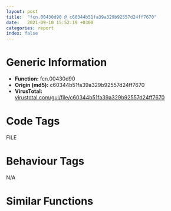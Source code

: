 ```yaml
---
layout: post
title:  "fcn.00430d90 @ c60344b51fa39a329b92557d24ff7670"
date:   2021-09-10 15:52:19 +0300
categories: report
index: false
---
```


# Generic Information
- **Function:** fcn.00430d90
- **Origin (md5):** c60344b51fa39a329b92557d24ff7670
- **VirusTotal:** [virustotal.com/gui/file/c60344b51fa39a329b92557d24ff7670][virustotal_ref]

# Code Tags
<span class="tag" id="FILE">FILE</span>


# Behaviour Tags
<span class="bhv-tag" id="na">N/A</span>

# Similar Functions
<script type="text/javascript" src="https://www.gstatic.com/charts/loader.js"></script>
<script type="text/javascript">

    google.charts.load('current', {'packages':['corechart']});
    google.charts.setOnLoadCallback(drawChart);

    function drawChart() {
    var data = new google.visualization.DataTable();
        data.addColumn('number', 'X');
        data.addColumn('number', 'Y');
        data.addColumn({type: 'string', role: 'tooltip', 'p': {'html': true}});
        data.addColumn({'type': 'string', 'role': 'style'});
        
        data.addRows([
    [36.860687255859375, -295.302734375, '<b><a href="/report/fcn.00430d90@c60344b51fa39a329b92557d24ff7670">fcn.00430d90</a><br>@c60344b51fa39a329b92557d24ff7670</b><br>', 'point { fill-color: #e0440e; }'],
[-122.59650421142578, -182.99830627441406, '<b><a href="/report/fcn.00502140@c60344b51fa39a329b92557d24ff7670">fcn.00502140</a><br>@c60344b51fa39a329b92557d24ff7670</b><br>', 'null'],
[54.38957214355469, -101.056884765625, '<b><a href="/report/fcn.0041c7e0@c60344b51fa39a329b92557d24ff7670">fcn.0041c7e0</a><br>@c60344b51fa39a329b92557d24ff7670</b><br>', 'null'],

        ]);

    var options = {
        title: 'Similarity Plot',
        legend: 'none',
        colors: ['#dedbd9', '#e6693e', '#ec8f6e', '#f3b49f', '#f6c7b6'],
        tooltip: {isHtml: true, trigger: 'both'},
        explorer: {
        actions: ["dragToZoom", "rightClickToReset"],
        },
        chartArea: {
        width: '80%',
        height: '80%'
        },
        width: '100%',
        height: '100%'
    };

    var chart = new google.visualization.ScatterChart(document.getElementById('chart_div'));

    chart.draw(data, options);
    }
    
</script>


<div id="chart_div" style="width: 100%px; height: 100%;"></div>

# Disassembled Code
{% highlight nasm %}

push ebp
mov ebp, esp
push 0xffffffffffffffff
push 0x5b59a0
mov eax, dword
push eax
sub esp, 0x738
mov eax, dword[0x5ffcc0]
xor eax, ebp
mov dword[ebp-0x2c], eax
push esi
push eax
lea eax, [ebp-0xc]
mov dword
mov dword[ebp-0x6cc], ecx
mov dword[ebp-4], 0
mov eax, dword[ebp-0x6cc]
mov byte[eax], 0
mov ecx, dword[ebp-0x6cc]
call fcn.00430c80
lea ecx, [ebp-0x14]
push ecx
mov ecx, dword[ebp-0x6cc]
add ecx, 0x1c
call fcn.0042dcc0
mov edx, dword[ebp-0x6cc]
add edx, 4
push ecx
mov ecx, esp
mov dword[ebp-0x294], esp
push edx
call fcn.0040f860
mov dword[ebp-0x6d0], eax
mov ecx, dword[ebp-0x6cc]
call fcn.00431a00
mov byte[ebp-0x6d1], al
mov al, byte[ebp-0x6d1]
mov byte[ebp-0x15], al
movzx ecx, byte[ebp-0x15]
test ecx, ecx
je 0x430e43
mov dword[ebp-4], 0xffffffff
lea ecx, [ebp+8]
call fcn.00410950
jmp 0x431484
jmp 0x430e56
push 0
lea edx, [ebp-0x29c]
push edx
lea ecx, [ebp-0x14]
call fcn.00431f80
lea eax, [ebp-0x2a4]
push eax
mov ecx, dword[ebp-0x6cc]
add ecx, 0x1c
call fcn.004221f0
push eax
lea ecx, [ebp-0x14]
call fcn.0042fcd0
movzx ecx, al
test ecx, ecx
je 0x431475
push str.NoEnv
lea ecx, [ebp-0x14]
call fcn.00431f60
push eax
call fcn.00410200
add esp, 8
movzx edx, al
test edx, edx
je 0x430ead
mov eax, dword[ebp-0x6cc]
movzx ecx, byte[eax+0xc]
cmp ecx, 1
je 0x430ead
jmp 0x430e45
mov edx, dword[ebp-0x6cc]
movzx eax, byte[edx+0xd]
test eax, eax
jne 0x430ebd
jmp 0x430e45
lea ecx, [ebp-0x14]
call fcn.00431f60
cmp dword[eax+8], 1
jne 0x431470
lea ecx, [ebp-0x20]
push ecx
lea ecx, [ebp-0x14]
call fcn.00431f60
add eax, 0x10
mov ecx, eax
call fcn.0042dcc0
jmp 0x430ef8
push 0
lea edx, [ebp-0x2ac]
push edx
lea ecx, [ebp-0x20]
call fcn.00410890
lea eax, [ebp-0x2b4]
push eax
lea ecx, [ebp-0x14]
call fcn.00431f60
add eax, 0x10
mov ecx, eax
call fcn.004221f0
push eax
lea ecx, [ebp-0x20]
call fcn.0042fcd0
movzx ecx, al
test ecx, ecx
je 0x431470
lea ecx, [ebp-0x20]
call fcn.00432960
mov ecx, eax
call fcn.00453f10
push eax
call fcn.00571b14
add esp, 4
mov dword[ebp-0x24], eax
mov edx, dword[ebp-0x24]
mov dword[ebp-0x6d8], edx
mov eax, dword[ebp-0x6d8]
sub eax, 1
mov dword[ebp-0x6d8], eax
cmp dword[ebp-0x6d8], 3
ja case.default.0x430f6b
mov ecx, dword[ebp-0x6d8]
jmp dword[ecx*4+0x4314a0]
mov edx, dword[ebp-0x24]
push edx
sub esp, 0xf8
mov eax, esp
mov dword[ebp-0x2b8], esp
push eax
call fcn.00405140
mov ecx, eax
call fcn.0043ff70
mov dword[ebp-0x6dc], eax
mov ecx, dword[ebp-0x6dc]
mov dword[ebp-0x6e0], ecx
mov byte[ebp-4], 1
call fcn.00405140
mov byte[ebp-4], 0
mov ecx, eax
call fcn.0043e210
jmp case.default.0x430f6b
push str.00-00-00-00-00-00
lea ecx, [ebp-0x28]
call fcn.0040f880
mov byte[ebp-4], 2
lea ecx, [ebp-0x284]
call fcn.00505100
mov byte[ebp-4], 3
lea edx, [ebp-0x28]
push edx
lea ecx, [ebp-0x284]
call fcn.00455040
push ecx
mov ecx, esp
mov dword[ebp-0x2bc], esp
push str.http:__ustats.box.bainuonet.com_count.do?sc=
call fcn.0040f880
mov dword[ebp-0x6e4], eax
mov eax, dword[ebp-0x6e4]
mov dword[ebp-0x6e8], eax
mov byte[ebp-4], 4
push ecx
mov ecx, esp
mov dword[ebp-0x2c0], esp
lea edx, [ebp-0x28]
push edx
call fcn.0040f860
mov dword[ebp-0x6ec], eax
mov eax, dword[ebp-0x6ec]
mov dword[ebp-0x6f0], eax
mov byte[ebp-4], 5
push ecx
mov ecx, esp
mov dword[ebp-0x2c4], esp
push ecx
call fcn.00448a50
add esp, 4
mov dword[ebp-0x6f4], eax
mov edx, dword[ebp-0x6f4]
mov dword[ebp-0x6f8], edx
mov byte[ebp-4], 6
push ecx
mov ecx, esp
mov dword[ebp-0x2c8], esp
lea eax, [ebp+8]
push eax
call fcn.0040f860
mov dword[ebp-0x6fc], eax
mov ecx, dword[ebp-0x6fc]
mov dword[ebp-0x700], ecx
mov byte[ebp-4], 7
call fcn.00429390
mov byte[ebp-4], 3
mov ecx, eax
call fcn.0042b520
mov byte[ebp-4], 2
lea ecx, [ebp-0x284]
call fcn.00453fe0
mov byte[ebp-4], 0
lea ecx, [ebp-0x28]
call fcn.00410950
jmp case.default.0x430f6b
lea edx, [ebp-0x3c4]
push edx
call fcn.00405140
mov ecx, eax
call fcn.0043ff70
mov dword[ebp-0x704], eax
mov ecx, dword[ebp-0x704]
add ecx, 0x14
call fcn.00410410
movzx eax, al
neg eax
sbb eax, eax
add eax, 1
mov byte[ebp-0x2c9], al
lea ecx, [ebp-0x3c4]
call fcn.004314b0
movzx ecx, byte[ebp-0x2c9]
test ecx, ecx
je 0x431200
lea ecx, [ebp-0x288]
call fcn.00421860
mov byte[ebp-4], 8
lea edx, [ebp-0x4bc]
push edx
call fcn.00405140
mov ecx, eax
call fcn.0043ff70
mov dword[ebp-0x708], eax
mov eax, dword[ebp-0x708]
mov dword[ebp-0x70c], eax
mov byte[ebp-4], 9
mov ecx, dword[ebp-0x70c]
add ecx, 0x14
push ecx
lea ecx, [ebp-0x288]
call fcn.0040f980
mov byte[ebp-4], 8
lea ecx, [ebp-0x4bc]
call fcn.004314b0
lea edx, [ebp-0x288]
push edx
call fcn.00405140
add eax, 0x38
mov ecx, eax
call fcn.00431d10
push ecx
mov esi, esp
mov dword[ebp-0x4c0], esp
mov eax, dword[eax]
push eax
push 1
push ecx
mov ecx, esp
mov dword[ebp-0x4c4], esp
lea edx, [ebp-0x288]
push edx
call fcn.0040f860
mov dword[ebp-0x710], eax
mov eax, dword[ebp-0x710]
mov dword[ebp-0x714], eax
mov byte[ebp-4], 0xa
push esi
call fcn.00405140
mov byte[ebp-4], 8
mov ecx, eax
call fcn.0043f190
mov dword[ebp-0x718], eax
mov ecx, dword[ebp-0x718]
mov dword[ebp-0x71c], ecx
mov byte[ebp-4], 0xb
push 0
call fcn.004306c0
mov byte[ebp-4], 8
mov ecx, eax
call fcn.004180a0
mov byte[ebp-4], 0
lea ecx, [ebp-0x288]
call fcn.00410950
lea edx, [ebp-0x5c0]
push edx
call fcn.00405140
mov ecx, eax
call fcn.0043ff70
mov dword[ebp-0x720], eax
mov ecx, dword[ebp-0x720]
add ecx, 0x18
call fcn.00410410
movzx eax, al
neg eax
sbb eax, eax
add eax, 1
mov byte[ebp-0x4c5], al
lea ecx, [ebp-0x5c0]
call fcn.004314b0
movzx ecx, byte[ebp-0x4c5]
test ecx, ecx
je 0x431344
lea ecx, [ebp-0x28c]
call fcn.00421860
mov byte[ebp-4], 0xc
lea edx, [ebp-0x6b8]
push edx
call fcn.00405140
mov ecx, eax
call fcn.0043ff70
mov dword[ebp-0x724], eax
mov eax, dword[ebp-0x724]
mov dword[ebp-0x728], eax
mov byte[ebp-4], 0xd
mov ecx, dword[ebp-0x728]
add ecx, 0x18
push ecx
lea ecx, [ebp-0x28c]
call fcn.0040f980
mov byte[ebp-4], 0xc
lea ecx, [ebp-0x6b8]
call fcn.004314b0
lea edx, [ebp-0x28c]
push edx
call fcn.00405140
add eax, 0x38
mov ecx, eax
call fcn.00431d10
push ecx
mov esi, esp
mov dword[ebp-0x6bc], esp
mov eax, dword[eax]
push eax
push 1
push ecx
mov ecx, esp
mov dword[ebp-0x6c0], esp
lea edx, [ebp-0x28c]
push edx
call fcn.0040f860
mov dword[ebp-0x72c], eax
mov eax, dword[ebp-0x72c]
mov dword[ebp-0x730], eax
mov byte[ebp-4], 0xe
push esi
call fcn.00405140
mov byte[ebp-4], 0xc
mov ecx, eax
call fcn.0043f190
mov dword[ebp-0x734], eax
mov ecx, dword[ebp-0x734]
mov dword[ebp-0x738], ecx
mov byte[ebp-4], 0xf
push 1
call fcn.004306c0
mov byte[ebp-4], 0xc
mov ecx, eax
call fcn.004180a0
mov byte[ebp-4], 0
lea ecx, [ebp-0x28c]
call fcn.00410950
call fcn.004306c0
mov ecx, eax
call fcn.004187b0
jmp case.default.0x430f6b
lea ecx, [ebp-0x290]
call fcn.00421860
mov byte[ebp-4], 0x10
lea esi, [ebp-0x6c4]
call fcn.00516640
mov dword[ebp-0x73c], eax
mov edx, dword[ebp-0x73c]
mov dword[ebp-0x740], edx
mov byte[ebp-4], 0x11
mov eax, dword[ebp-0x740]
push eax
lea ecx, [ebp-0x290]
call fcn.0040f980
mov byte[ebp-4], 0x10
lea ecx, [ebp-0x6c4]
call fcn.00410950
push str._yxh
lea ecx, [ebp-0x290]
call fcn.00410280
push 0
lea ecx, [ebp-0x290]
call fcn.00453f10
push eax
call dword[sym.imp.KERNEL32.dll_CreateDirectoryW]
push str._newexecfg.ini
lea ecx, [ebp-0x290]
call fcn.00410280
push 0
push 0x8000000
push 3
push 0
push 3
push 0xc0000000
lea ecx, [ebp-0x290]
call fcn.00453f10
push eax
call dword[sym.imp.KERNEL32.dll_CreateFileW]
lea ecx, [ebp-0x14]
call fcn.00431f60
add eax, 0xc
mov ecx, eax
call fcn.00410410
movzx ecx, al
test ecx, ecx
je 0x431428
mov byte[ebp-4], 0
lea ecx, [ebp-0x290]
call fcn.00410950
jmp case.default.0x430f6b
lea ecx, [ebp-0x14]
call fcn.00431f60
add eax, 0xc
push ecx
mov ecx, esp
mov dword[ebp-0x6c8], esp
push eax
call fcn.0040f860
mov dword[ebp-0x744], eax
mov ecx, dword[ebp-0x6cc]
call fcn.00431850
mov edx, dword[ebp-0x6cc]
mov byte[edx], 1
mov byte[ebp-4], 0
lea ecx, [ebp-0x290]
call fcn.00410950
jmp 0x430ee7
jmp 0x430e45
mov dword[ebp-4], 0xffffffff
lea ecx, [ebp+8]
call fcn.00410950
mov ecx, dword[ebp-0xc]
mov dword
pop ecx
pop esi
mov ecx, dword[ebp-0x2c]
xor ecx, ebp
call fcn.005713ed
mov esp, ebp
pop ebp
ret 4

{% endhighlight %}

[virustotal_ref]: https://www.virustotal.com/gui/file/c60344b51fa39a329b92557d24ff7670